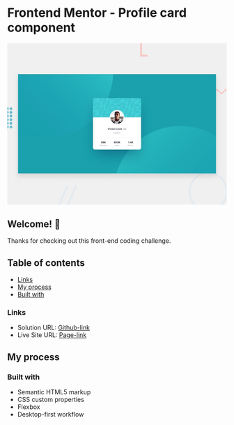 # Frontend Mentor - Profile card component

![Design preview for the Profile card component coding challenge](./design/desktop-preview.jpg)

## Welcome! 👋

Thanks for checking out this front-end coding challenge.

## Table of contents

- [Links](#links)
- [My process](#my-process)
- [Built with](#built-with)

### Links

- Solution URL: [Github-link](https://github.com/Mikiyas6/profile-card-component-main)
- Live Site URL: [Page-link](https://mikiyas6.github.io/profile-card-component-main/)

## My process

### Built with

- Semantic HTML5 markup
- CSS custom properties
- Flexbox
- Desktop-first workflow
